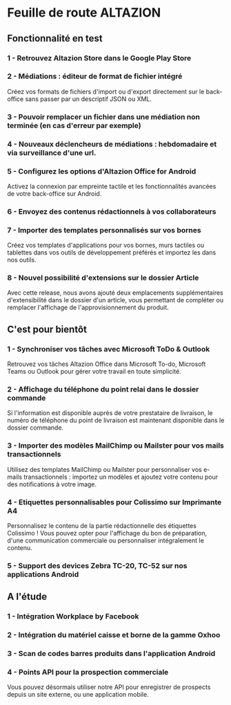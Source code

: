 <div class='roadmapPage'>
<h1>Feuille de route ALTAZION</h1>
<h2>Fonctionnalité en test</h2>
<div id="enTest">
<div class="item">
<h3>1 - Retrouvez Altazion Store dans le Google Play Store</h3>
</div>
<div class="item">
<h3>2 - Médiations : éditeur de format de fichier intégré</h3>
<div>Créez vos formats de fichiers d'import ou d'export directement sur le back-office sans passer par un descriptif JSON ou XML.&nbsp;</div>
</div>
<div class="item">
<h3>3 - Pouvoir remplacer un fichier dans une médiation non terminée (en cas d'erreur par exemple)</h3>
</div>
<div class="item">
<h3>4 - Nouveaux déclencheurs de médiations : hebdomadaire et via surveillance d'une url.</h3>
</div>
<div class="item">
<h3>5 - Configurez les options d'Altazion Office for Android </h3>
<div>Activez la connexion par empreinte tactile et les fonctionnalités avancées de votre back-office sur Android.</div>
</div>
<div class="item">
<h3>6 - Envoyez des contenus rédactionnels à vos collaborateurs</h3>
</div>
<div class="item">
<h3>7 - Importer des templates personnalisés sur vos bornes</h3>
<div>Créez vos templates d'applications pour vos bornes, murs tactiles ou tablettes dans vos outils de développement préférés et importez les dans nos outils.</div>
</div>
<div class="item">
<h3>8 - Nouvel possibilité d'extensions sur le dossier Article</h3>
<div>Avec cette release, nous avons ajouté deux emplacements supplémentaires d'extensibilité dans le dossier d'un article, vous permettant de compléter ou remplacer l'affichage de l'approvisionnement du produit.</div>
</div>
</div>
<h2>C'est pour bientôt</h2>
<div id="bientot">
<div class="item">
<h3>1 - Synchroniser vos tâches avec Microsoft ToDo & Outlook </h3>
<div>Retrouvez vos tâches Altazion Office dans Microsoft To-do, Microsoft Teams ou Outlook pour gérer votre travail en toute simplicité.&nbsp;&nbsp;</div>
</div>
<div class="item">
<h3>2 - Affichage du téléphone du point relai dans le dossier commande </h3>
<div>Si l'information est disponible auprès de votre prestataire de livraison, le numéro de téléphone du point de livraison est maintenant disponible dans le dossier commande.</div>
</div>
<div class="item">
<h3>3 - Importer des modèles MailChimp ou Mailster pour vos mails transactionnels </h3>
<div>Utilisez des templates MailChimp ou Mailster pour personnaliser vos e-mails transactionnels : importez un modèles et ajoutez votre contenu pour des notifications à votre image.</div>
</div>
<div class="item">
<h3>4 - Etiquettes personnalisables pour Colissimo sur Imprimante A4 </h3>
<div>Personnalisez le contenu de la partie rédactionnelle des étiquettes Colissimo ! Vous pouvez opter pour l'affichage du bon de préparation, d'une communication commerciale ou personnaliser intégralement le contenu.</div>
</div>
<div class="item">
<h3>5 - Support des devices Zebra TC-20, TC-52 sur nos applications Android </h3>
</div>
</div>
<h2>A l'étude</h2>
<div id="etude">
<div class="item">
<h3>1 - Intégration Workplace by Facebook</h3>
</div>
<div class="item">
<h3>2 - Intégration du matériel caisse et borne de la gamme Oxhoo</h3>
</div>
<div class="item">
<h3>3 - Scan de codes barres produits dans l'application Android</h3>
</div>
<div class="item">
<h3>4 - Points API pour la prospection commerciale</h3>
<div>Vous pouvez désormais utiliser notre API pour enregistrer de prospects depuis un site externe, ou une application mobile.</div>
</div>
</div>
</div>

